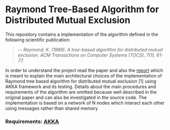 # Raymond Tree-Based Algorithm for Distributed Mutual Exclusion

This repository contains a implementation of the algorithm defined in the following scientific publication:

> -- <cite>Raymond, K. (1989). A tree-based algorithm for distributed mutual exclusion. ACM Transactions on Computer Systems (TOCS), 7(1), 61-77.</cite>

In order to understand the project read the paper and also the [report](https://github.com/armaniv/RaymondAlgorithm/blob/master/Report.pdf) which is meant to explain the main architectural choices of the implementation of Raymond tree based algorithm for distributed mutual exclusion [1] using AKKA framework and its testing. Details about the main procedures and requirements of the algorithm are omitted because well described in the original paper and can also be investigated in the source code. The implementation is based on a network of N nodes which interact each other using messages rather than shared memory

### Requirements: [AKKA](https://doc.akka.io/docs/akka/2.0.5/intro/getting-started.html)